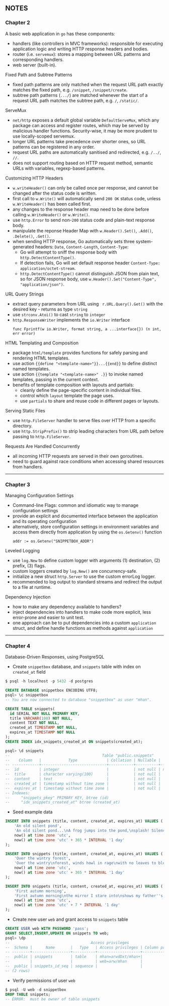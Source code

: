 ## NOTES

### Chapter 2
A basic web application in `go` has these components:
- handlers (like controllers in MVC frameworks): responsible for executing application logic and writing HTTP response headers and bodies.
- router (i.e. `servemux`): stores a mapping between URL patterns and corresponding handlers.
- web server (built-in).

Fixed Path and Subtree Patterns
- fixed path patterns are only matched when the request URL path exactly matches the fixed path, e.g. `/snippet`, `/snippet/create`.
- subtree path patterns (`.../`) are matched whenever the start of a request URL path matches the subtree path, e.g. `/`, `/static/`.

ServeMux
- `net/http` exposes a default global variable `DefaultServeMux`, which any package can access and register routes, which may be served by malicious handler functions. Security-wise, it may be more prudent to use locally-scoped servemux.
- longer URL patterns take precedence over shorter ones, so URL patterns can be registered in any order.
- request URL paths are automatically sanitised and redirected, e.g. `/../`, `//`.
- does not support routing based on HTTP request method, semantic URLs with variables, regexp-based patterns.

Customizing HTTP Headers
- `w.writeHeader()` can only be called once per response, and cannot be changed after the status code is written.
- first call to `w.Write()` will automatically send `200 OK` status code, unless `w.WriteHeader()` has been called first.
- any changes to the response header map need to be done before calling `w.WriteHeader()` or `w.Write()`.
- use `http.Error` to send non-`200` status code and plain-text response body.
- manipulate the reponse Header Map with `w.Header().Set()`, `.Add()`, `.Delete()`, `.Get()`.
- when sending HTTP response, Go automatically sets three system-generated headers: `Date`, `Content-Length`, `Content-Type`:
  - Go will attempt to sniff the response body with `http.DetectContentType()`.
  - If detection fails, Go will set default response header `Content-Type: application/octet-stream`.
  - `http.DetectContentType()` cannot distinguish JSON from plain text, so for JSON response body, use `w.Header().Set("Content-Type", "application/json")`.

URL Query Strings
- extract query parameters from URL using ` r.URL.Query().Get()` with the desired key - returns as type `string`
- use `strconv.Atoi()` to cast `string` to `integer`
- `http.ResponseWriter` implements the `io.Writer` interface
  ```
  func Fprintf(w io.Writer, format string, a ...interface{}) (n int, err error)
  ```

HTML Templating and Composition
- package `html/template` provides functions for safely parsing and rendering HTML templates.
- use action `{{define "<template-name>"}}...{{end}}` to define distinct named templates.
- use action `{{template "<template-name>" .}}` to invoke named templates, passing in the current context.
- benefits of template composition with layouts and partials:
  - cleanly define the page-specific content in individual files.
  - control which `layout` template the page uses.
  - use `partials` to share and reuse code in different pages or layouts.

Serving Static Files
- use `http.FileServer` handler to serve files over HTTP from a specific directory.
- use `http.StripPrefix()` to strip leading characters from URL path before passing to `http.FileServer`.

Requests Are Handled Concurrently
- all incoming HTTP requests are served in their own goroutines.
- need to guard against race conditions when accessing shared resources from handlers.

---

### Chapter 3
Managing Configuration Settings
- Command-line Flags: common and idiomatic way to manage configuration settings
- provide an explicit and documented interface between the application and its operating configuration
- alternatively, store configuration settings in environment variables and access them directly from application by using the `os.Getenv()` function
  ```
  addr := os.Getenv("SNIPPETBOX_ADDR")
  ```

Leveled Logging
- use `log.New` to define custom logger with arguments (1) destination, (2) prefix, (3) flags.
- custom loggers created by `log.New()` are concurrency-safe.
- initialize a new struct `http.Server` to use the custom errorLog logger.
- recommended to log output to standard streams and redirect the output to a file at runtime.

Dependency Injection
- how to make any dependency available to handlers?
- inject dependencies into handlers to make code more explicit, less error-prone and easier to unit test.
- one approach can be to put dependencies into a custom `application` struct, and define handle functions as methods against `application`

---

### Chapter 4

Database-Driven Responses, using PostgreSQL

- Create `snippetbox` database, and `snippets` table with index on `created_at` field

```sql
$ psql -h localhost -p 5432 -d postgres

CREATE DATABASE snippetbox ENCODING UTF8;
psql> \c snippetbox
-- You are now connected to database "snippetbox" as user "mhan".

CREATE TABLE snippets(
  id SERIAL NOT NULL PRIMARY KEY,
  title VARCHAR(100) NOT NULL,
  content TEXT NOT NULL,
  created_at TIMESTAMP NOT NULL,
  expires_at TIMESTAMP NOT NULL
);
CREATE INDEX idx_snippets_created_at ON snippets(created_at);

psql> \d snippets
--                                         Table "public.snippets"
--    Column   |            Type             | Collation | Nullable |               Default
-- ------------+-----------------------------+-----------+----------+--------------------------------------
--  id         | integer                     |           | not null | nextval('snippets_id_seq'::regclass)
--  title      | character varying(100)      |           | not null |
--  content    | text                        |           | not null |
--  created_at | timestamp without time zone |           | not null |
--  expires_at | timestamp without time zone |           | not null |
-- Indexes:
--     "snippets_pkey" PRIMARY KEY, btree (id)
--     "idx_snippets_created_at" btree (created_at)
```

- Seed example data
```sql
INSERT INTO snippets (title, content, created_at, expires_at) VALUES (
    'An old silent pond',
    'An old silent pond...\nA frog jumps into the pond,\nsplash! Silence again.\n\n– Matsuo Bashō',
    now() at time zone 'utc',
    now() at time zone 'utc' + 365 * INTERVAL '1 day'
);

INSERT INTO snippets (title, content, created_at, expires_at) VALUES (
    'Over the wintry forest',
    'Over the wintry\nforest, winds howl in rage\nwith no leaves to blow.\n\n– Natsume Soseki',
    now() at time zone 'utc',
    now() at time zone 'utc' + 365 * INTERVAL '1 day'
);

INSERT INTO snippets (title, content, created_at, expires_at) VALUES (
    'First autumn morning',
    'First autumn morning\nthe mirror I stare into\nshows my father''s face.\n\n– Murakami Kijo',
    now() at time zone 'utc',
    now() at time zone 'utc' + 7 * INTERVAL '1 day'
);
```

- Create new user `web` and grant access to `snippets` table
```sql
CREATE USER web WITH PASSWORD 'pass';
GRANT SELECT,INSERT,UPDATE ON snippets TO web;
psql> \dp
--                                    Access privileges
--  Schema |      Name       |   Type   | Access privileges | Column privileges | Policies
-- --------+-----------------+----------+-------------------+-------------------+----------
--  public | snippets        | table    | mhan=arwdDxt/mhan+|                   |
--         |                 |          | web=arw/mhan      |                   |
--  public | snippets_id_seq | sequence |                   |                   |
-- (2 rows)
```

- Verify permissions of user `web`
```sql
$ psql -U web -d snippetbox
DROP TABLE snippets;
-- ERROR:  must be owner of table snippets
```

